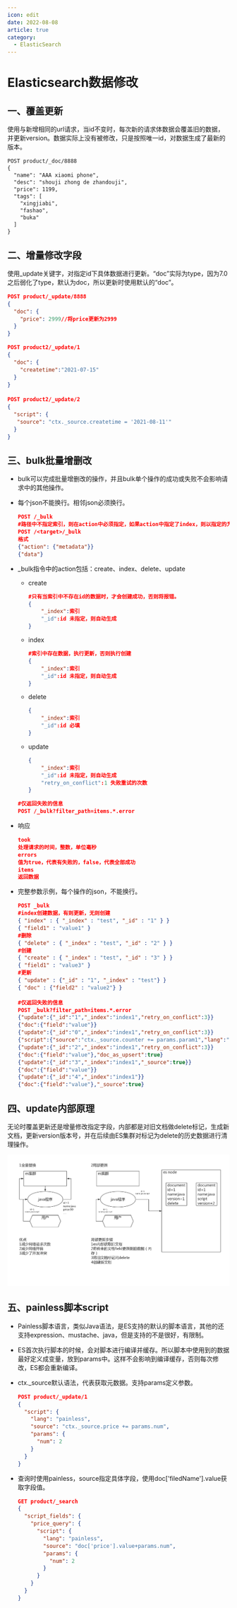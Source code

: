 ```yaml
---
icon: edit
date: 2022-08-08
article: true
category:
  - ElasticSearch
---
```

# Elasticsearch数据修改

## 一、覆盖更新

使用与新增相同的url请求，当id不变时，每次新的请求体数据会覆盖旧的数据，并更新version。数据实际上没有被修改，只是按照唯一id，对数据生成了最新的版本。

```
POST product/_doc/8888
{
  "name": "AAA xiaomi phone",
  "desc": "shouji zhong de zhandouji",
  "price": 1199,
  "tags": [
    "xingjiabi",
    "fashao",
    "buka"
  ]
}
```

## 二、增量修改字段

使用_update关键字，对指定id下具体数据进行更新。“doc”实际为type，因为7.0之后弱化了type，默认为doc，所以更新时使用默认的“doc”。

```json
POST product/_update/8888
{
  "doc": {
    "price": 2999//将price更新为2999
  }
}
```

```json
POST product2/_update/1
{
  "doc": {
    "createtime":"2021-07-15"
  }
}

POST product2/_update/2
{
  "script": {
   "source": "ctx._source.createtime = '2021-08-11'"
  }
}
```

## 三、bulk批量增删改

- bulk可以完成批量增删改的操作，并且bulk单个操作的成功或失败不会影响请求中的其他操作。

- 每个json不能换行。相邻json必须换行。

  ```json
  POST /_bulk
  #路径中不指定索引，则在action中必须指定，如果action中指定了index，则以指定的为准。
  POST /<target>/_bulk
  格式
  {"action": {"metadata"}}
  {"data"}
  ```

- _bulk指令中的action包括：create、index、delete、update

  - create

    ```json
    #只有当索引中不存在id的数据时，才会创建成功，否则将报错。
    {
        "_index":索引
        "_id":id 未指定，则自动生成
    }
    ```

  - index

    ```json
    #索引中存在数据，执行更新，否则执行创建
    {
        "_index":索引
        "_id":id 未指定，则自动生成
    }
    ```

  - delete

    ```json
    {
        "_index":索引
        "_id":id 必填
    }
    ```

  - update

    ```json
    {
        "_index":索引
        "_id":id 未指定，则自动生成
        "retry_on_conflict":1 失败重试的次数
    }
    ```

  ```json
  #仅返回失败的信息
  POST /_bulk?filter_path=items.*.error
  ```

- 响应

  ```json
  took
  处理请求的时间，整数，单位毫秒
  errors
  值为true，代表有失败的，false，代表全部成功
  items
  返回数据
  ```

- 完整参数示例，每个操作的json，不能换行。

  ```json
  POST _bulk
  #index创建数据，有则更新，无则创建
  { "index" : { "_index" : "test", "_id" : "1" } }
  { "field1" : "value1" }
  #删除
  { "delete" : { "_index" : "test", "_id" : "2" } }
  #创建
  { "create" : { "_index" : "test", "_id" : "3" } }
  { "field1" : "value3" }
  #更新
  { "update" : {"_id" : "1", "_index" : "test"} }
  { "doc" : {"field2" : "value2"} }    
  
  #仅返回失败的信息
  POST _bulk?filter_path=items.*.error
  {"update":{"_id":"1","_index":"index1","retry_on_conflict":3}}
  {"doc":{"field":"value"}}
  {"update":{"_id":"0","_index":"index1","retry_on_conflict":3}}
  {"script":{"source":"ctx._source.counter += params.param1","lang":"painless","params":{"param1":1}},"upsert":{"counter":1}}
  {"update":{"_id":"2","_index":"index1","retry_on_conflict":3}}
  {"doc":{"field":"value"},"doc_as_upsert":true}
  {"update":{"_id":"3","_index":"index1","_source":true}}
  {"doc":{"field":"value"}}
  {"update":{"_id":"4","_index":"index1"}}
  {"doc":{"field":"value"},"_source":true}
  ```

## 四、update内部原理

无论时覆盖更新还是增量修改指定字段，内部都是对旧文档做delete标记，生成新文档，更新version版本号，并在后续由ES集群对标记为delete的历史数据进行清理操作。

![09-局部替换内部原理](/ElasticSearch/06/update内部原理.jpg)

## 五、painless脚本script

- Painless脚本语言，类似Java语法，是ES支持的默认的脚本语言，其他的还支持expression、mustache、java，但是支持的不是很好，有限制。

- ES首次执行脚本的时候，会对脚本进行编译并缓存。所以脚本中使用到的数据最好定义成变量，放到params中。这样不会影响到编译缓存，否则每次修改，ES都会重新编译。

- ctx._source默认语法，代表获取元数据。支持params定义参数。

  ```json
  POST product/_update/1
  {
    "script": {
      "lang": "painless",
      "source": "ctx._source.price += params.num",
      "params": {
        "num": 2
      }
    }
  }
  ```

- 查询时使用painless，source指定具体字段，使用doc['filedName'].value获取字段值。

  ```json
  GET product/_search
  {
    "script_fields": {
      "price_query": {
        "script": {
          "lang": "painless",
          "source": "doc['price'].value+params.num",
          "params": {
            "num": 2
          }
        }
      }
    }
  }
  ```